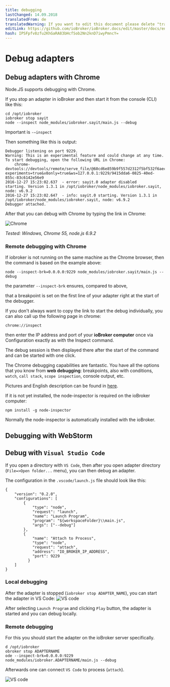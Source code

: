 ```yaml
---
title: debugging
lastChanged: 14.09.2018
translatedFrom: de
translatedWarning: If you want to edit this document please delete "translatedFrom" field, elsewise this document will be translated automatically again
editLink: https://github.com/ioBroker/ioBroker.docs/edit/master/docs/en/dev/adapterdebug.md
hash: IPSFpfv8zfu2KhGaRA83bHcfSob2Nn2knD7iwyPmncY=
---
```

# Debug adapters
## Debug adapters with Chrome
Node.JS supports debugging with Chrome.

If you stop an adapter in ioBroker and then start it from the console (CLI) like this:

```
cd /opt/iobroker
iobroker stop sayit
node --inspect node_modules/iobroker.sayit/main.js --debug
```

Important is `-–inspect`

Then something like this is output:

```
Debugger listening on port 9229.
Warning: This is an experimental feature and could change at any time.
To start debugging, open the following URL in Chrome:
    chrome-devtools://devtools/remote/serve_file/@60cd6e859b9f557d2312f5bf532f6aec5f284980/inspector.html?experiments=true&v8only=true&ws=127.0.0.1:9229/9415dda6-0825-40ed-855c-83c6142e56e9
2016-12-27 15:23:02.637  - error: sayit.0 adapter disabled
starting. Version 1.3.1 in /opt/iobroker/node_modules/iobroker.sayit, node: v6.9.2
2016-12-27 15:23:02.647  - info: sayit.0 starting. Version 1.3.1 in /opt/iobroker/node_modules/iobroker.sayit, node: v6.9.2
Debugger attached.
```

After that you can debug with Chrome by typing the link in Chrome:

![Chrome](../../de/dev/media/adapterdebug1.png)

*Tested: Windows, Chrome 55, node.js 6.9.2*

### Remote debugging with Chrome
If iobroker is not running on the same machine as the Chrome browser, then the command is based on the example above:

```
node --inspect-brk=0.0.0.0:9229 node_modules/iobroker.sayit/main.js --debug
```

the parameter `--inspect-brk` ensures, compared to above,

that a breakpoint is set on the first line of your adapter right at the start of the debugger.

If you don't always want to copy the link to start the debug individually, you can also call up the following page in chrome:

```
chrome://inspect
```

then enter the IP address and port of your **ioBroker computer** once via Configuration exactly as with the Inspect command.

The debug session is then displayed there after the start of the command and can be started with one click.

The Chrome debugging capabilities are fantastic.
You have all the options that you know from **web debugging**: breakpoints, also with conditions, `watch`, `call stack`, `scope inspection`, console output, etc.

Pictures and English description can be found in [here](https://software.intel.com/en-us/xdk/articles/using-chrome-devtools-to-debug-your-remote-iot-nodejs-application).

If it is not yet installed, the node-inspector is required on the ioBroker computer:

```
npm install -g node-inspector
```

Normally the node-inspector is automatically installed with the ioBroker.

## Debugging with WebStorm
## Debug with `Visual Studio Code`
If you open a directory with `VS Code`, then after you open adapter directory (`File=>Open folder...` menu), you can then debug an adapter.

The configuration in the `.vscode/launch.js` file should look like this:

```
{
    "version": "0.2.0",
    "configurations": [
        {
            "type": "node",
            "request": "launch",
            "name": "Launch Program",
            "program": "${workspaceFolder}\\main.js",
            "args": ["--debug"]
        },
        {
            "name": "Attach to Process",
            "type": "node",
            "request": "attach",
            "address": "IO_BROKER_IP_ADDRESS",
            "port": 9229
          }
    ]
}
```

### Local debugging
After the adapter is stopped (`iobroker stop ADAPTER_NAME`), you can start the adapter in VS Code: ![VS code](../../de/dev/media/adapterdebug10.png)

After selecting `Launch Program` and clicking `Play` button, the adapter is started and you can debug locally.

### Remote debugging
For this you should start the adapter on the ioBroker server specifically.

```
d /opt/iobroker
obroker stop ADAPTERNAME
ode --inspect-brk=0.0.0.0:9229 node_modules/iobroker.ADAPTERNAME/main.js --debug
```

Afterwards one can connect `VS Code` to process (`attach`).

![VS code](../../de/dev/media/adapterdebug11.png)